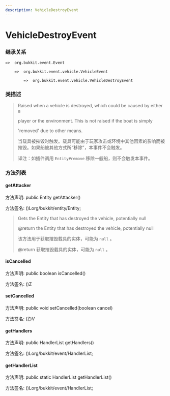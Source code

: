 ```yaml
---
description: VehicleDestroyEvent
---
```


# VehicleDestroyEvent

### 继承关系

    =>  org.bukkit.event.Event

        =>  org.bukkit.event.vehicle.VehicleEvent

            =>  org.bukkit.event.vehicle.VehicleDestroyEvent

### 类描述

> Raised when a vehicle is destroyed, which could be caused by either a
> 
> player or the environment. This is not raised if the boat is simply
> 
> 'removed' due to other means.
> 
> <p>
> 
> 当载具被摧毁时触发。载具可能由于玩家攻击或环境中其他因素的影响而被摧毁。如果船被其他方式所“移除”，本事件不会触发。
> 
> <p>
> 
> 译注：如插件调用 `Entity#remove` 移除一艘船，则不会触发本事件。

### 方法列表

#### getAttacker

方法声明: public Entity getAttacker()

方法签名: ()Lorg/bukkit/entity/Entity;

> Gets the Entity that has destroyed the vehicle, potentially null
> 
> @return the Entity that has destroyed the vehicle, potentially null
> 
> <p>
> 
> 该方法用于获取摧毁载具的实体，可能为 `null` 。
> 
> @return 获取摧毁载具的实体，可能为 `null` 。

#### isCancelled

方法声明: public boolean isCancelled()

方法签名: ()Z

#### setCancelled

方法声明: public void setCancelled(boolean cancel)

方法签名: (Z)V

#### getHandlers

方法声明: public HandlerList getHandlers()

方法签名: ()Lorg/bukkit/event/HandlerList;

#### getHandlerList

方法声明: public static HandlerList getHandlerList()

方法签名: ()Lorg/bukkit/event/HandlerList;